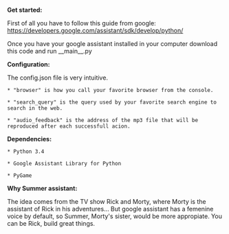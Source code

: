 **Get started:**

First of all you have to follow this guide from google:
https://developers.google.com/assistant/sdk/develop/python/

Once you have your google assistant installed in your computer download this code and run \_\_main__.py

**Configuration:**

The config.json file is very intuitive.
	
	* "browser" is how you call your favorite browser from the console.
	
	* "search_query" is the query used by your favorite search engine to search in the web.
	
	* "audio_feedback" is the address of the mp3 file that will be reproduced after each successfull acion.

**Dependencies:**

	* Python 3.4

	* Google Assistant Library for Python

	* PyGame
	

**Why Summer assistant:**

The idea comes from the TV show Rick and Morty, where Morty is the assistant of Rick in his adventures... But google assistant has a femenine voice by default, so Summer, Morty's sister, would be more appropiate. You can be Rick, build great things.

